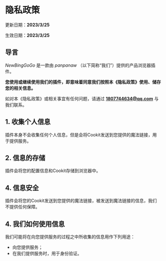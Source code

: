 # 隐私政策

更新日期：**2023/3/25**

生效日期：**2023/3/25**

## 导言

_NewBingGoGo_ 是一款由 _panpanaw_ （以下简称“我们”）提供的产品浏览器插件。

**您使用或继续使用我们的插件，即意味着同意我们按照本《隐私政策》使用、储存您的相关信息。**

如对本《隐私政策》或相关事宜有任何问题，请通过 **1807744634@qq.com** 与我们联系。

## 1\. 收集个人信息

插件本身不会收集任何个人信息，但是会将Cookit发送到您提供的魔法链接，用于提供服务。


## 2\. 信息的存储

插件会将您的配置信息和Cookit存储到浏览器中。

## 4\. 信息安全

插件会将您的Cookit发送到您提供的魔法链接，被发送到魔法链接的信息，我们不提供任何保障。


## 4\. 我们如何使用信息

我们可能将在向您提供服务的过程之中所收集的信息用作下列用途：

*   向您提供服务；
*   在我们提供服务时，用于身份验证。





